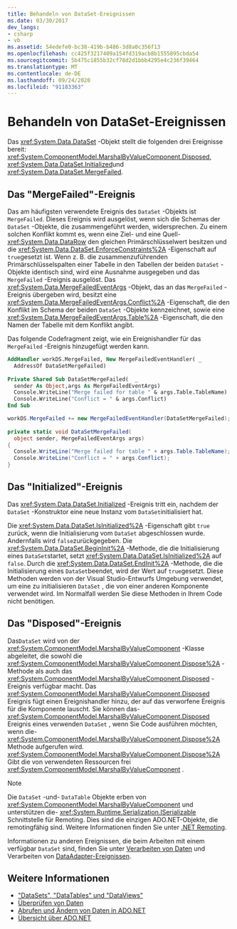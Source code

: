 ```yaml
---
title: Behandeln von DataSet-Ereignissen
ms.date: 03/30/2017
dev_langs:
- csharp
- vb
ms.assetid: 54edefe0-bc38-419b-b486-3d8a0c356f13
ms.openlocfilehash: cc425f3217409a154fd319acb8b1555895cbda54
ms.sourcegitcommit: 5b475c1855b32cf78d2d1bbb4295e4c236f39464
ms.translationtype: MT
ms.contentlocale: de-DE
ms.lasthandoff: 09/24/2020
ms.locfileid: "91183363"
---
```

# <a name="handling-dataset-events"></a>Behandeln von DataSet-Ereignissen

Das <xref:System.Data.DataSet> -Objekt stellt die folgenden drei Ereignisse bereit: <xref:System.ComponentModel.MarshalByValueComponent.Disposed>, <xref:System.Data.DataSet.Initialized>und <xref:System.Data.DataSet.MergeFailed>.  
  
## <a name="the-mergefailed-event"></a>Das "MergeFailed"-Ereignis  

 Das am häufigsten verwendete Ereignis des `DataSet` -Objekts ist `MergeFailed`. Dieses Ereignis wird ausgelöst, wenn sich die Schemas der `DataSet` -Objekte, die zusammengeführt werden, widersprechen. Zu einem solchen Konflikt kommt es, wenn eine Ziel- und eine Quell- <xref:System.Data.DataRow> den gleichen Primärschlüsselwert besitzen und die <xref:System.Data.DataSet.EnforceConstraints%2A> -Eigenschaft auf `true`gesetzt ist. Wenn z. B. die zusammenzuführenden Primärschlüsselspalten einer Tabelle in den Tabellen der beiden `DataSet` -Objekte identisch sind, wird eine Ausnahme ausgegeben und das `MergeFailed` -Ereignis ausgelöst. Das <xref:System.Data.MergeFailedEventArgs> -Objekt, das an das `MergeFailed` -Ereignis übergeben wird, besitzt eine <xref:System.Data.MergeFailedEventArgs.Conflict%2A> -Eigenschaft, die den Konflikt im Schema der beiden `DataSet` -Objekte kennzeichnet, sowie eine <xref:System.Data.MergeFailedEventArgs.Table%2A> -Eigenschaft, die den Namen der Tabelle mit dem Konflikt angibt.  
  
 Das folgende Codefragment zeigt, wie ein Ereignishandler für das `MergeFailed` -Ereignis hinzugefügt werden kann.  
  
```vb  
AddHandler workDS.MergeFailed, New MergeFailedEventHandler( _  
  AddressOf DataSetMergeFailed)  
  
Private Shared Sub DataSetMergeFailed(  _  
  sender As Object,args As MergeFailedEventArgs)  
  Console.WriteLine("Merge failed for table " & args.Table.TableName)  
  Console.WriteLine("Conflict = " & args.Conflict)  
End Sub  
```  
  
```csharp  
workDS.MergeFailed += new MergeFailedEventHandler(DataSetMergeFailed);  
  
private static void DataSetMergeFailed(  
  object sender, MergeFailedEventArgs args)  
{  
  Console.WriteLine("Merge failed for table " + args.Table.TableName);  
  Console.WriteLine("Conflict = " + args.Conflict);  
}  
```  
  
## <a name="the-initialized-event"></a>Das "Initialized"-Ereignis  

 Das <xref:System.Data.DataSet.Initialized> -Ereignis tritt ein, nachdem der `DataSet` -Konstruktor eine neue Instanz vom `DataSet`initialisiert hat.  
  
 Die <xref:System.Data.DataSet.IsInitialized%2A> -Eigenschaft gibt `true` zurück, wenn die Initialisierung vom `DataSet` abgeschlossen wurde. Andernfalls wird `false`zurückgegeben. Die <xref:System.Data.DataSet.BeginInit%2A> -Methode, die die Initialisierung eines `DataSet`startet, setzt <xref:System.Data.DataSet.IsInitialized%2A> auf `false`. Durch die <xref:System.Data.DataSet.EndInit%2A> -Methode, die die Initialisierung eines `DataSet`beendet, wird der Wert auf `true`gesetzt. Diese Methoden werden von der Visual Studio-Entwurfs Umgebung verwendet, um eine zu initialisieren `DataSet` , die von einer anderen Komponente verwendet wird. Im Normalfall werden Sie diese Methoden in Ihrem Code nicht benötigen.  
  
## <a name="the-disposed-event"></a>Das "Disposed"-Ereignis  

 Das`DataSet` wird von der <xref:System.ComponentModel.MarshalByValueComponent> -Klasse abgeleitet, die sowohl die <xref:System.ComponentModel.MarshalByValueComponent.Dispose%2A> -Methode als auch das <xref:System.ComponentModel.MarshalByValueComponent.Disposed> -Ereignis verfügbar macht. Das <xref:System.ComponentModel.MarshalByValueComponent.Disposed> Ereignis fügt einen Ereignishandler hinzu, der auf das verworfene Ereignis für die Komponente lauscht. Sie können das- <xref:System.ComponentModel.MarshalByValueComponent.Disposed> Ereignis eines verwenden `DataSet` , wenn Sie Code ausführen möchten, wenn die- <xref:System.ComponentModel.MarshalByValueComponent.Dispose%2A> Methode aufgerufen wird. <xref:System.ComponentModel.MarshalByValueComponent.Dispose%2A> Gibt die von verwendeten Ressourcen frei <xref:System.ComponentModel.MarshalByValueComponent> .  
  
> [!NOTE]
> Die `DataSet` -und- `DataTable` Objekte erben von <xref:System.ComponentModel.MarshalByValueComponent> und unterstützen die- <xref:System.Runtime.Serialization.ISerializable> Schnittstelle für Remoting. Dies sind die einzigen ADO.NET-Objekte, die remotingfähig sind. Weitere Informationen finden Sie unter [.NET Remoting](/previous-versions/dotnet/netframework-4.0/72x4h507(v=vs.100)).  
  
 Informationen zu anderen Ereignissen, die beim Arbeiten mit einem verfügbar `DataSet` sind, finden Sie unter [Verarbeiten von Daten](handling-datatable-events.md) und Verarbeiten von [DataAdapter-Ereignissen](../handling-dataadapter-events.md).  
  
## <a name="see-also"></a>Weitere Informationen

- ["DataSets", "DataTables" und "DataViews"](index.md)
- [Überprüfen von Daten](/previous-versions/visualstudio/visual-studio-2013/t3b36awf(v=vs.120))
- [Abrufen und Ändern von Daten in ADO.NET](../retrieving-and-modifying-data.md)
- [Übersicht über ADO.NET](../ado-net-overview.md)
